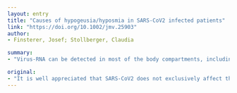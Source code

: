```yaml
---
layout: entry
title: "Causes of hypogeusia/hyposmia in SARS-CoV2 infected patients"
link: "https://doi.org/10.1002/jmv.25903"
author:
- Finsterer, Josef; Stollberger, Claudia

summary:
- "Virus-RNA can be detected in most of the body compartments, including the cerebrospinal fluid (CSF) Neurological manifestations have been recently investigated in a retrospective study of 214 SARS-CoV2-infected patients. This article is protected by copyright. All rights reserved. It is well appreciated that the virus-RNA does not exclusively affect the lungs. 214 patients have been infected with the virus."

original:
- "It is well appreciated that SARS-CoV2 does not exclusively affect the lungs.1,2 Virus-RNA can be detected in most of the body compartments, including the cerebrospinal fluid (CSF).3 Neurological manifestations have been recently investigated in a retrospective study of 214 SARS-CoV2-infected patients.1 This article is protected by copyright. All rights reserved."
---
```


